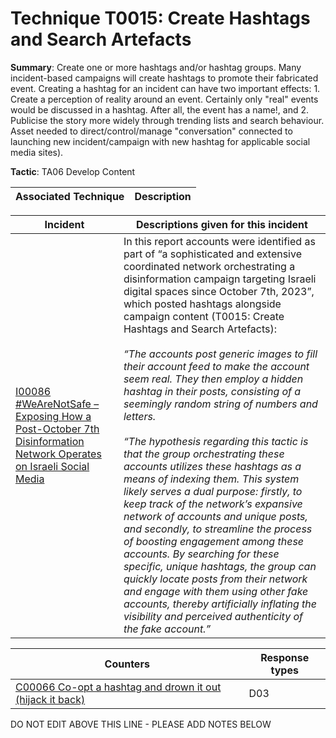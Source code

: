 # Technique T0015: Create Hashtags and Search Artefacts

**Summary**: Create one or more hashtags and/or hashtag groups. Many incident-based campaigns will create hashtags to promote their fabricated event. Creating a hashtag for an incident can have two important effects: 1. Create a perception of reality around an event. Certainly only "real" events would be discussed in a hashtag. After all, the event has a name!, and 2. Publicise the story more widely through trending lists and search behaviour. Asset needed to direct/control/manage "conversation" connected to launching new incident/campaign with new hashtag for applicable social media sites).

**Tactic**: TA06 Develop Content


| Associated Technique | Description |
| --------- | ------------------------- |



| Incident | Descriptions given for this incident |
| -------- | -------------------- |
| [I00086 #WeAreNotSafe – Exposing How a Post-October 7th Disinformation Network Operates on Israeli Social Media](../../generated_pages/incidents/I00086.md) | In this report accounts were identified as part of “a sophisticated and extensive coordinated network orchestrating a disinformation campaign targeting Israeli digital spaces since October 7th, 2023”, which posted hashtags alongside campaign content (T0015: Create Hashtags and Search Artefacts):<br><br><i>“The accounts post generic images to fill their account feed to make the account seem real. They then employ a hidden hashtag in their posts, consisting of a seemingly random string of numbers and letters.<br><br>“The hypothesis regarding this tactic is that the group orchestrating these accounts utilizes these hashtags as a means of indexing them. This system likely serves a dual purpose: firstly, to keep track of the network’s expansive network of accounts and unique posts, and secondly, to streamline the process of boosting engagement among these accounts. By searching for these specific, unique hashtags, the group can quickly locate posts from their network and engage with them using other fake accounts, thereby artificially inflating the visibility and perceived authenticity of the fake account.”</i> |



| Counters | Response types |
| -------- | -------------- |
| [C00066 Co-opt a hashtag and drown it out (hijack it back)](../../generated_pages/counters/C00066.md) | D03 |


DO NOT EDIT ABOVE THIS LINE - PLEASE ADD NOTES BELOW